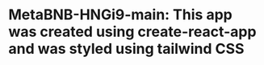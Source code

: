 # MetaBNB-HNGi9-main: This app was created using create-react-app and was styled using tailwind CSS
